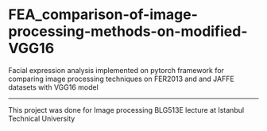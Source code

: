 # FEA_comparison-of-image-processing-methods-on-modified-VGG16
Facial expression analysis implemented on pytorch framework for comparing image processing techniques on FER2013 and and JAFFE datasets with VGG16 model
____________________________________________

This project was done for Image processing BLG513E lecture at Istanbul Technical University
